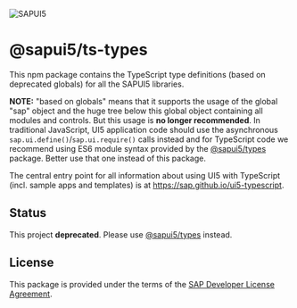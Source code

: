 ![SAPUI5](https://ui5.sap.com/resources/sap/ui/documentation/sdk/images/Logo_B_SAPUI5_H.png)

# @sapui5/ts-types

This npm package contains the TypeScript type definitions (based on deprecated globals) for all the SAPUI5 libraries.

<b>NOTE:</b> "based on globals" means that it supports the usage of the global "sap" object and the huge tree below this global object containing all modules and controls. But this usage is <b>no longer recommended</b>. In traditional JavaScript, UI5 application code should use the asynchronous `sap.ui.define()`/`sap.ui.require()` calls instead and for TypeScript code we recommend using ES6 module syntax provided by the [@sapui5/types](https://www.npmjs.com/package/@sapui5/types) package. Better use that one instead of this package.

The central entry point for all information about using UI5 with TypeScript (incl. sample apps and templates) is at https://sap.github.io/ui5-typescript.

## Status

This project **deprecated**. Please use [@sapui5/types](https://www.npmjs.com/package/@sapui5/types) instead.

## License
This package is provided under the terms of the [SAP Developer License Agreement](https://tools.hana.ondemand.com/developer-license-3.1.txt).
